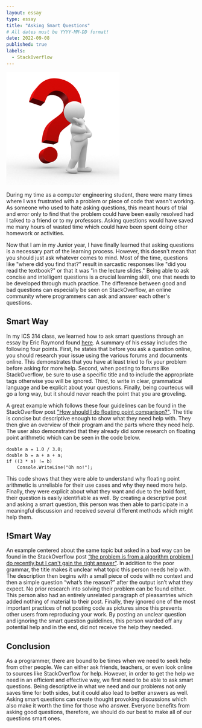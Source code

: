 ```yaml
---
layout: essay
type: essay
title: "Asking Smart Questions"
# All dates must be YYYY-MM-DD format!
date: 2022-09-08
published: true
labels:
  - StackOverflow
---
```


<img width="300px" class="rounded float-start pe-4" src="../img/asking-smart-questions/question.jpg">

During my time as a computer engineering student, there were many times where I was frustrated with a problem or piece of code that wasn't working. As someone who used to hate asking questions, this meant hours of trial and error only to find that the problem could have been easily resolved had I talked to a friend or to my professors. Asking questions would have saved me many hours of wasted time which could have been spent doing other homework or activities.

Now that I am in my Junior year, I have finally learned that asking questions is a necessary part of the learning process. However, this doesn't mean that you should just ask whatever comes to mind. Most of the time, questions like "where did you find that?" result in sarcastic responses like "did you read the textbook?" or that it was "in the lecture slides." Being able to ask concise and intelligent questions is a crucial learning skill, one that needs to be developed through much practice. The difference between good and bad questions can especially be seen on StackOverflow, an online community where programmers can ask and answer each other's questions.

## Smart Way

In my ICS 314 class, we learned how to ask smart questions through an essay by Eric Raymond found [here](http://www.catb.org/esr/faqs/smart-questions.html). A summary of his essay includes the following four points. First, he states that before you ask a question online, you should research your issue using the various forums and documents online. This demonstrates that you have at least tried to fix your problem before asking for more help. Second, when posting to forums like StackOverflow, be sure to use a specific title and to include the appropriate tags otherwise you will be ignored. Third, to write in clear, grammatical language and be explicit about your questions. Finally, being courteous will go a long way, but it should never reach the point that you are groveling. 

A great example which follows these four guidelines can be found in the StackOverflow post ["How should I do floating point comparison?"](https://stackoverflow.com/questions/4915462/how-should-i-do-floating-point-comparison). The title is concise but descriptive enough to show what they need help with. They then give an overview of their program and the parts where they need help. The user also demonstrated that they already did some research on floating point arithmetic which can be seen in the code below. 

``` Visual Basic .NET
double a = 1.0 / 3.0;
double b = a + a + a;
if ((3 * a) != b)
    Console.WriteLine("Oh no!");
```

This code shows that they were able to understand why floating point arithmetic is unreliable for their use cases and why they need more help. Finally, they were explicit about what they want and due to the bold font, their question is easily identifiable as well. By creating a descriptive post and asking a smart question, this person was then able to participate in a meaningful discussion and received several different methods which might help them. 

## !Smart Way
An example centered about the same topic but asked in a bad way can be found in the StackOverflow post [“the problem is from a algorithm problem I do recently,but I can't gain the right answer”](https://stackoverflow.com/questions/59642233/the-problem-is-from-a-algorithm-problem-i-do-recently-but-i-cant-gain-the-right). In addition to the poor grammar, the title makes it unclear what topic this person needs help with. The description then begins with a small piece of code with no context and then a simple question “what’s the reason?” after the output isn’t what they expect. No prior research into solving their problem can be found either. This person also had an entirely unrelated paragraph of pleasantries which added nothing of material to their post. Finally, they ignored one of the most important practices of not posting code as pictures since this prevents other users from reproducing your work. By posting an unclear question and ignoring the smart question guidelines, this person warded off any potential help and in the end, did not receive the help they needed. 

## Conclusion

As a programmer, there are bound to be times when we need to seek help from other people. We can either ask friends, teachers, or even look online to sources like StackOverflow for help. However, in order to get the help we need in an efficient and effective way, we first need to be able to ask smart questions. Being descriptive in what we need and our problems not only saves time for both sides, but it could also lead to better answers as well. Asking smart questions can create thought provoking discussions which also make it worth the time for those who answer. Everyone benefits from asking good questions, therefore, we should do our best to make all of our questions smart ones.

